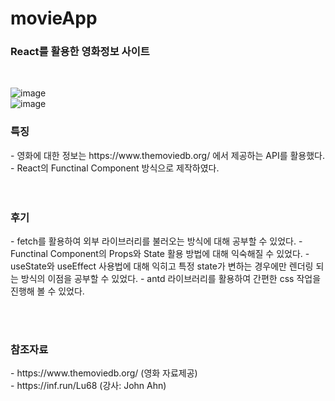 # movieApp

<h3>React를 활용한 영화정보 사이트</h3>
<br>

![image](https://user-images.githubusercontent.com/47030781/119229867-c9aae800-bb54-11eb-8ddf-a2254d5422ab.png)
<br>
![image](https://user-images.githubusercontent.com/47030781/119229905-f65eff80-bb54-11eb-9d64-c44152760451.png)

<h3>특징</h3>
- 영화에 대한 정보는 https://www.themoviedb.org/ 에서 제공하는 API를 활용했다.<br>
- React의 Functinal Component 방식으로 제작하였다.<br>
<br><br>


<h3>후기</h3>
- fetch를 활용하여 외부 라이브러리를 불러오는 방식에 대해 공부할 수 있었다.
- Functinal Component의 Props와 State 활용 방법에 대해 익숙해질 수 있었다.
- useState와 useEffect 사용법에 대해 익히고 특정 state가 변하는 경우에만 렌더링 되는 방식의 이점을 공부할 수 있었다.
- antd 라이브러리를 활용하여 간편한 css 작업을 진행해 볼 수 있었다.

<br><br>

<h3>참조자료</h3>
- https://www.themoviedb.org/ (영화 자료제공)<br>
- https://inf.run/Lu68 (강사: John Ahn)

